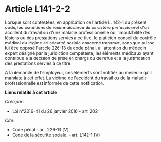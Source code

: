 # Article L141-2-2

Lorsque sont contestées, en application de l'article L. 142-1 du présent code, les conditions de reconnaissance du caractère
professionnel d'un accident du travail ou d'une maladie professionnelle ou l'imputabilité des lésions ou des prestations
servies à ce titre, le praticien-conseil du contrôle médical du régime de sécurité sociale concerné transmet, sans que puisse
lui être opposé l'article 226-13 du code pénal, à l'attention du médecin expert désigné par la juridiction compétente, les
éléments médicaux ayant contribué à la décision de prise en charge ou de refus et à la justification des prestations servies
à ce titre. 

A la demande de l'employeur, ces éléments sont notifiés au médecin qu'il mandate à cet effet. La victime de l'accident du
travail ou de la maladie professionnelle est informée de cette notification.

**Liens relatifs à cet article**

_Créé par_:

  - Loi n°2016-41 du 26 janvier 2016 - art. 202

_Cite_:

  - Code pénal - art. 226-13 (V)
  - Code de la sécurité sociale. - art. L142-1 (V)
